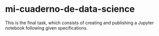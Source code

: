 # mi-cuaderno-de-data-science
This is the final task, which consists of creating and publishing a Jupyter notebook following given specifications.
